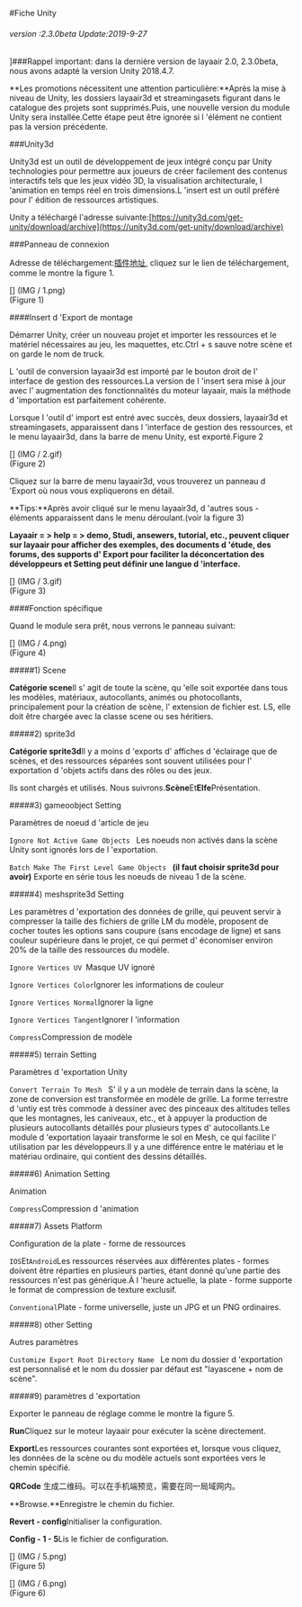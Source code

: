 #Fiche Unity

###### *version :2.3.0beta   Update:2019-9-27*

]###Rappel important: dans la dernière version de layaair 2.0, 2.3.0beta, nous avons adapté la version Unity 2018.4.7.

**Les promotions nécessitent une attention particulière:**Après la mise à niveau de Unity, les dossiers layaair3d et streamingasets figurant dans le catalogue des projets sont supprimés.Puis, une nouvelle version du module Unity sera installée.Cette étape peut être ignorée si l 'élément ne contient pas la version précédente.

###Unity3d

Unity3d est un outil de développement de jeux intégré conçu par Unity technologies pour permettre aux joueurs de créer facilement des contenus interactifs tels que les jeux vidéo 3D, la visualisation architecturale, l 'animation en temps réel en trois dimensions.L 'insert est un outil préféré pour l' édition de ressources artistiques.

Unity a téléchargé l'adresse suivante:[https://unity3d.com/get-unity/download/archive](https://unity3d.com/get-unity/download/archive)

###Panneau de connexion

Adresse de téléchargement:[插件地址](https://ldc2.layabox.com/layadownload/?type=layaairide-LayaAir%20IDE%202.0.0), cliquez sur le lien de téléchargement, comme le montre la figure 1.

[] (IMG / 1.png) <br > (Figure 1)

####Insert d 'Export de montage

Démarrer Unity, créer un nouveau projet et importer les ressources et le matériel nécessaires au jeu, les maquettes, etc.Ctrl + s sauve notre scène et on garde le nom de truck.

L 'outil de conversion layaair3d est importé par le bouton droit de l' interface de gestion des ressources.La version de l 'insert sera mise à jour avec l' augmentation des fonctionnalités du moteur layaair, mais la méthode d 'importation est parfaitement cohérente.

Lorsque l 'outil d' import est entré avec succès, deux dossiers, layaair3d et streamingasets, apparaissent dans l 'interface de gestion des ressources, et le menu layaair3d, dans la barre de menu Unity, est exporté.Figure 2

[] (IMG / 2.gif) <br > (Figure 2)

Cliquez sur la barre de menu layaair3d, vous trouverez un panneau d 'Export où nous vous expliquerons en détail.

**Tips:**Après avoir cliqué sur le menu layaair3d, d 'autres sous - éléments apparaissent dans le menu déroulant.(voir la figure 3)

**Layaair = > help = > demo, Studi, ansewers, tutorial, etc., peuvent cliquer sur layaair pour afficher des exemples, des documents d 'étude, des forums, des supports d' Export pour faciliter la déconcertation des développeurs et Setting peut définir une langue d 'interface.**	

[] (IMG / 3.gif) <br > (Figure 3)

####Fonction spécifique

Quand le module sera prêt, nous verrons le panneau suivant:

[] (IMG / 4.png) <br > (Figure 4)

#####1) Scene

​**Catégorie scene**Il s' agit de toute la scène, qu 'elle soit exportée dans tous les modèles, matériaux, autocollants, animés ou photocollants, principalement pour la création de scène, l' extension de fichier est. LS, elle doit être chargée avec la classe scene ou ses héritiers.

#####2) sprite3d

​**Catégorie sprite3d**Il y a moins d 'exports d' affiches d 'éclairage que de scènes, et des ressources séparées sont souvent utilisées pour l' exportation d 'objets actifs dans des rôles ou des jeux.

Ils sont chargés et utilisés. Nous suivrons.**Scène**Et**Elfe**Présentation.

#####3) gameoobject Setting

Paramètres de noeud d 'article de jeu

`Ignore Not Active Game Objects `
Les noeuds non activés dans la scène Unity sont ignorés lors de l 'exportation.

`Batch Make The First Level Game Objects ` **(il faut choisir sprite3d pour avoir)**
Exporte en série tous les noeuds de niveau 1 de la scène.

#####4) meshsprite3d Setting

Les paramètres d 'exportation des données de grille, qui peuvent servir à compresser la taille des fichiers de grille LM du modèle, proposent de cocher toutes les options sans coupure (sans encodage de ligne) et sans couleur supérieure dans le projet, ce qui permet d' économiser environ 20% de la taille des ressources du modèle.

`Ignore Vertices UV `Masque UV ignoré

`Ignore Vertices Color`Ignorer les informations de couleur

`Ignore Vertices Normal`Ignorer la ligne

`Ignore Vertices Tangent`Ignorer l 'information

`Compress`Compression de modèle

#####5) terrain Setting

Paramètres d 'exportation Unity

`Convert Terrain To Mesh `
S' il y a un modèle de terrain dans la scène, la zone de conversion est transformée en modèle de grille.
La forme terrestre d 'untiy est très commode à dessiner avec des pinceaux des altitudes telles que les montagnes, les caniveaux, etc., et à appuyer la production de plusieurs autocollants détaillés pour plusieurs types d' autocollants.Le module d 'exportation layaair transforme le sol en Mesh, ce qui facilite l' utilisation par les développeurs.Il y a une différence entre le matériau et le matériau ordinaire, qui contient des dessins détaillés.

#####6) Animation Setting

Animation

`Compress`Compression d 'animation

#####7) Assets Platform

Configuration de la plate - forme de ressources

`IOS`Et`Android`Les ressources réservées aux différentes plates - formes doivent être réparties en plusieurs parties, étant donné qu'une partie des ressources n'est pas générique.À l 'heure actuelle, la plate - forme supporte le format de compression de texture exclusif.

`Conventional`Plate - forme universelle, juste un JPG et un PNG ordinaires.

#####8) other Setting

Autres paramètres

`Customize Export Root Directory Name `
Le nom du dossier d 'exportation est personnalisé et le nom du dossier par défaut est "layascene + nom de scène".

#####9) paramètres d 'exportation

Exporter le panneau de réglage comme le montre la figure 5.

**Run**Cliquez sur le moteur layaair pour exécuter la scène directement.

**Export**Les ressources courantes sont exportées et, lorsque vous cliquez, les données de la scène ou du modèle actuels sont exportées vers le chemin spécifié.

**QRCode**  生成二维码。可以在手机端预览，需要在同一局域网内。

**Browse.**Enregistre le chemin du fichier.

**Revert - config**Initialiser la configuration.

**Config - 1 - 5**Lis le fichier de configuration.

[] (IMG / 5.png) <br > (Figure 5)

[] (IMG / 6.png) <br > (Figure 6)